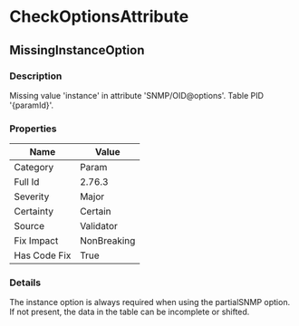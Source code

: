 ﻿---  
uid: Validator_2_76_3  
---

# CheckOptionsAttribute

## MissingInstanceOption

### Description

Missing value 'instance' in attribute 'SNMP\/OID@options'. Table PID '{paramId}'.

### Properties

| Name         | Value       |
| ------------ | ----------- |
| Category     | Param       |
| Full Id      | 2.76.3      |
| Severity     | Major       |
| Certainty    | Certain     |
| Source       | Validator   |
| Fix Impact   | NonBreaking |
| Has Code Fix | True        |

### Details

The instance option is always required when using the partialSNMP option. If not present, the data in the table can be incomplete or shifted.
